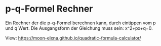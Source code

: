 p-q-Formel Rechner
==============
Ein Rechner der die p-q-Formel berechnen kann, durch eintippen vom p und q Wert.  Die Ausgangsform der Gleichung muss sein: x^2+px+q=0.

View: https://moon-elxna.github.io/quadratic-formula-calculator/
